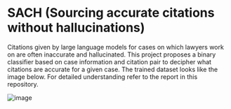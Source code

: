 # SACH (Sourcing accurate citations without hallucinations)

Citations given by large language models for cases on which lawyers work on are often inaccurate and hallucinated. This project proposes a binary classifier based on case information and citation pair to decipher what citations are accurate for a given case. The trained dataset looks like the image below. For detailed understanding refer to the report in this repository.


![image](https://github.com/user-attachments/assets/79bfe69b-a937-4578-816a-07d87094ce87)
